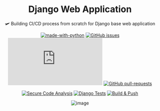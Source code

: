 <div align="center"> 

# Django Web Application

🛩 Building CI/CD process from scratch for Django base web application 
  
[![made-with-python](https://img.shields.io/badge/Made%20with-Python-1f425f.svg)](https://www.python.org/)
[![GitHub issues](https://badgen.net/github/issues/Naereen/Strapdown.js/)](https://github.com/kh-elbrus/ci-cd-django-web-app/issues)
[![GitHub branches](https://badgen.net/github/branches/Naereen/Strapdown.js)](https://github.com/kh-elbrus/ci-cd-django-web-app/branches/all)
[![GitHub pull-requests](https://img.shields.io/github/issues-pr/Naereen/StrapDown.js.svg)](https://github.com/kh-elbrus/ci-cd-django-web-app/pulls)

[![Secure Code Analysis](https://github.com/kh-elbrus/ci-cd-django-web-app/actions/workflows/codeql.yml/badge.svg)](https://github.com/kh-elbrus/ci-cd-django-web-app/actions/workflows/codeql.yml)
[![Django Tests](https://github.com/kh-elbrus/ci-cd-django-web-app/actions/workflows/test-django-app.yml/badge.svg)](https://github.com/kh-elbrus/ci-cd-django-web-app/actions/workflows/test-django-app.yml)
[![Build & Push](https://github.com/kh-elbrus/ci-cd-django-web-app/actions/workflows/build-and-push-docker-images.yml/badge.svg)](https://github.com/kh-elbrus/ci-cd-django-web-app/actions/workflows/build-and-push-docker-images.yml)
  
![image](https://user-images.githubusercontent.com/32587640/171790519-802d27cb-2c63-4f73-89fd-34d71edcda9e.png)

</div>
